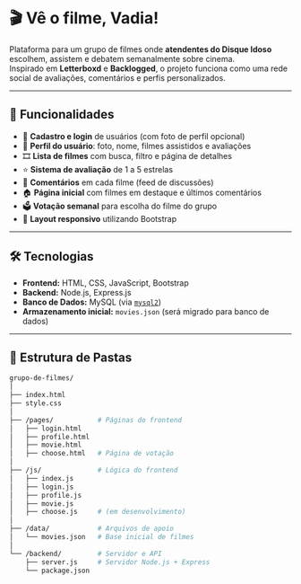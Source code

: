 # 🎬 Vê o filme, Vadia!

Plataforma para um grupo de filmes onde **atendentes do Disque Idoso** escolhem, assistem e debatem semanalmente sobre cinema.  
Inspirado em **Letterboxd** e **Backlogged**, o projeto funciona como uma rede social de avaliações, comentários e perfis personalizados.

---

## 🚀 Funcionalidades

- 👤 **Cadastro e login** de usuários (com foto de perfil opcional)  
- 📝 **Perfil do usuário**: foto, nome, filmes assistidos e avaliações  
- 🎞️ **Lista de filmes** com busca, filtro e página de detalhes  
- ⭐ **Sistema de avaliação** de 1 a 5 estrelas  
- 💬 **Comentários** em cada filme (feed de discussões)  
- 🏠 **Página inicial** com filmes em destaque e últimos comentários  
- 🗳️ **Votação semanal** para escolha do filme do grupo  
- 📱 **Layout responsivo** utilizando Bootstrap  

---

## 🛠️ Tecnologias

- **Frontend:** HTML, CSS, JavaScript, Bootstrap  
- **Backend:** Node.js, Express.js  
- **Banco de Dados:** MySQL (via [`mysql2`](https://www.npmjs.com/package/mysql2))  
- **Armazenamento inicial:** `movies.json` (será migrado para banco de dados)  

---

## 📂 Estrutura de Pastas

```bash
grupo-de-filmes/
│
├── index.html
├── style.css
│
├── /pages/           # Páginas do frontend
│   ├── login.html
│   ├── profile.html
│   ├── movie.html
│   ├── choose.html   # Página de votação
│
├── /js/              # Lógica do frontend
│   ├── index.js
│   ├── login.js
│   ├── profile.js
│   ├── movie.js
│   ├── choose.js     # (em desenvolvimento)
│
├── /data/            # Arquivos de apoio
│   └── movies.json   # Base inicial de filmes
│
└── /backend/         # Servidor e API
    ├── server.js     # Servidor Node.js + Express
    └── package.json


